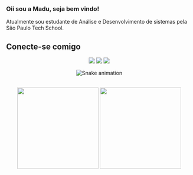 ### Oii sou a Madu, seja bem vindo!

Atualmente sou estudante de Análise e Desenvolvimento de sistemas pela São Paulo Tech School. 

## Conecte-se comigo

<div align="center"> 
  <a href="https://instagram.com/maahjx" target="_blank"><img src="https://img.shields.io/badge/-Instagram-%23E4405F?style=for-the-badge&logo=instagram&logoColor=white" target="_blank"></a>
  <a href = "mailto:maaahjx@gmail.com"><img src="https://img.shields.io/badge/-Gmail-%23333?style=for-the-badge&logo=gmail&logoColor=white" target="_blank"></a>
  <a href="https://www.linkedin.com/in/rafaella-ballerini-45875016a" target="_blank"><img src="https://img.shields.io/badge/-LinkedIn-%230077B5?style=for-the-badge&logo=linkedin&logoColor=white" target="_blank"></a> 
 
  ![Snake animation](https://github.com/ferreiramadu/ferreiramadu/blob/output/github-contribution-grid-snake.svg)
</div>
<br/>
<div align="center">
    <img height="220em" src="https://github-readme-stats.vercel.app/api?username=ferreiramadu&show_icons=true&t&theme=radical"/>
    <img height="220em" src="https://github-readme-stats.vercel.app/api/top-langs/?username=ferreiramadu&langs_count=4)](https://github.com/anuraghazra/github-readme-statsCompact&theme=radical"/>
</div>
